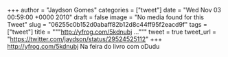
+++
author = "Jaydson Gomes"
categories = ["tweet"]
date = "Wed Nov 03 00:59:00 +0000 2010"
draft = false
image = "No media found for this Tweet"
slug = "06255c0b152d0abaff82b12d8c44ff95f2eacd9f"
tags = ["tweet"]
title = """http://yfrog.com/5kdnubj ..."""
tweet = true
tweet_url = "https://twitter.com/jaydson/status/29524525112"
+++
http://yfrog.com/5kdnubj Na feira do livro com oDudu
